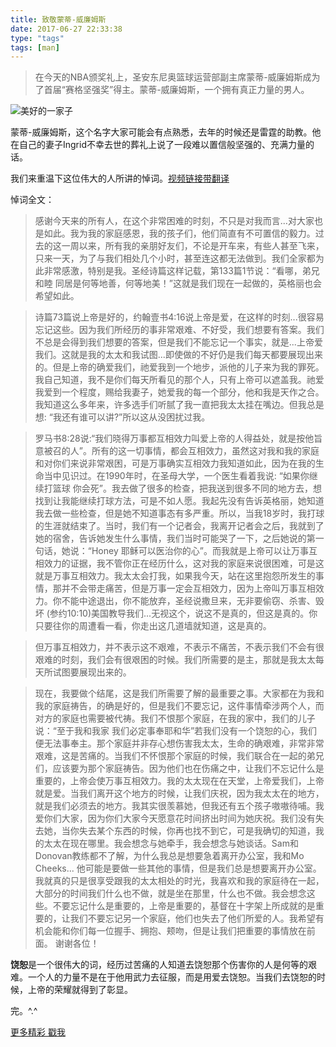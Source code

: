 ```yaml
---
title: 致敬蒙蒂-威廉姆斯 
date: 2017-06-27 22:33:38
type: "tags"
tags: [man]
---
```


> 在今天的NBA颁奖礼上，圣安东尼奥篮球运营部副主席蒙蒂-威廉姆斯成为了首届“赛格坚强奖”得主。蒙蒂-威廉姆斯，一个拥有真正力量的男人。

<!--more-->

![美好的一家子](http://oqipguzbl.bkt.clouddn.com/man.jpeg)

蒙蒂-威廉姆斯，这个名字大家可能会有点熟悉，去年的时候还是雷霆的助教。他在自己的妻子Ingrid不幸去世的葬礼上说了一段难以置信般坚强的、充满力量的话。

我们来重温下这位伟大的人所讲的悼词。[视频链接带翻译](https://v.qq.com/iframe/preview.html?vid=l018751ho9f&amp;width=500&amp;height=375&amp;auto=0)

悼词全文：

>感谢今天来的所有人，在这个非常困难的时刻，不只是对我而言...对大家也是如此。我为我的家庭感恩，我的孩子们，他们简直有不可置信的毅力。过去的这一周以来，所有我的亲朋好友们，不论是开车来，有些人甚至飞来，只来一天，为了与我们相处几个小时，甚至连这都无法做到。我们全家都为此非常感激，特别是我。圣经诗篇这样记载，第133篇1节说：“看哪，弟兄和睦 同居是何等地善，何等地美！”这就是我们现在一起做的，英格丽也会希望如此。

>诗篇73篇说上帝是好的，约翰壹书4:16说上帝是爱，在这样的时刻...很容易忘记这些。因为我们所经历的事非常艰难、不好受，我们想要有答案。我们不总是会得到我们想要的答案，但是我们不能忘记一个事实，就是...上帝爱我们。这就是我的太太和我试图...即使做的不好仍是我们每天都要展现出来的。但是上帝的确爱我们，祂爱我到一个地步，派他的儿子来为我的罪死。我自己知道，我不是你们每天所看见的那个人，只有上帝可以遮盖我。祂爱我爱到一个程度，赐给我妻子，她爱我的每一个部分，他和我是天作之合。我知道这么多年来，许多选手们听腻了我一直把我太太挂在嘴边。但我总是想: “我还有谁可以讲?”所以这从没困扰过我。

>罗马书8:28说:“我们晓得万事都互相效力叫爱上帝的人得益处，就是按他旨意被召的人”。所有的这一切事情，都会互相效力，虽然这对我和我的家庭 和对你们来说非常艰困，可是万事确实互相效力我知道如此，因为在我的生命当中见识过。在1990年时，在圣母大学，一个医生看着我说: “如果你继续打篮球   你会死”。我去做了很多的检查，把我送到很多不同的地方去，想找到让我能继续打球方法，可是不如人愿。我起先没有告诉英格丽，她知道我去做一些检查，但是她不知道事态有多严重。所以，当我18岁时，我打球的生涯就结束了。当时，我们有一个记者会，我离开记者会之后，我就到了她的宿舍，告诉她发生什么事情，我们当时可能哭了一下，之后她说的第一句话，她说：“Honey 耶稣可以医治你的心”。而我就是上帝可以让万事互相效力的证据，我不管你正在经历什么，这对我的家庭来说很困难，可是这就是万事互相效力。我太太会打我，如果我今天，站在这里抱怨所发生的事情，那并不会带走痛苦，但是万事一定会互相效力，因为上帝叫万事互相效力。你不能中途退出，你不能放弃，圣经说撒旦来，无非要偷窃、杀害、毁坏 (参约10:10)美国教导我们...无视这个，说这不是真的，但这是真的。你只要往你的周遭看一看，你走出这几道墙就知道，这是真的。

>但万事互相效力，并不表示这不艰难，不表示不痛苦，不表示我们不会有很艰难的时刻，我们会有很艰困的时候。我们所需要的是主，那就是我太太每天所试图要展现出来的。

>现在，我要做个结尾，这是我们所需要了解的最重要之事。大家都在为我和我的家庭祷告，的确是好的，但是我们不要忘记，这件事情牵涉两个人，而对方的家庭也需要被代祷。我们不恨那个家庭，在我的家中，我们的儿子说：“至于我和我家 我们必定事奉耶和华”若我们没有一个饶恕的心，我们便无法事奉主。那个家庭并非存心想伤害我太太，生命的确艰难，非常非常艰难，这是苦痛的。当我们不怀恨那个家庭的时候，我们联合在一起的弟兄们，应该要为那个家庭祷告。因为他们也在伤痛之中，让我们不忘记什么是重要的，上帝会使万事互相效力。我的太太现在在天堂，上帝爱我们，上帝就是爱。当我们离开这个地方的时候，让我们庆祝，因为我太太在的地方，就是我们必须去的地方。我其实很羡慕她，但我还有五个孩子嗷嗷待哺。我爱你们大家，因为你们大家今天愿意花时间挤出时间为她庆祝。我们没有失去她，当你失去某个东西的时候，你再也找不到它，可是我确切的知道，我的太太在现在哪里。我会想念与她牵手，我会想念与她谈话。Sam和Donovan教练都不了解，为什么我总是想要急着离开办公室，我和Mo Cheeks... 他可能是要做一些其他的事情，但是我们总是想要离开办公室。我就真的只是很享受跟我的太太相处的时光，我喜欢和我的家庭待在一起，大部分的时间我们什么也不做，就是坐在那里，什么也不做。我会想念这些。不要忘记什么是重要的，上帝是重要的，基督在十字架上所成就的是重要的，让我们不要忘记另一个家庭，他们也失去了他们所爱的人。我希望有机会能和你们每一位握手、拥抱、颊吻，但是让我们把重要的事情放在前面。
谢谢各位！

**饶恕**是一个很伟大的词，经历过苦痛的人知道去饶恕那个伤害你的人是何等的艰难。一个人的力量不是在于他用武力去征服，而是用爱去饶恕。当我们去饶恕的时候，上帝的荣耀就得到了彰显。

完。^.^

[更多精彩 戳我](http://7le.top)